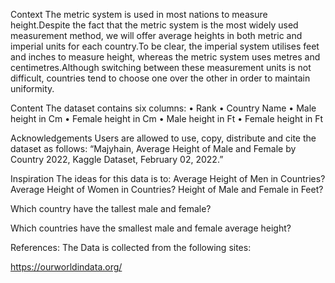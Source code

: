 Context
The metric system is used in most nations to measure height.Despite the fact that the metric system is the most widely used measurement method, we will offer average heights in both metric and imperial units for each country.To be clear, the imperial system utilises feet and inches to measure height, whereas the metric system uses metres and centimetres.Although switching between these measurement units is not difficult, countries tend to choose one over the other in order to maintain uniformity.

Content
The dataset contains six columns:
• Rank
• Country Name
• Male height in Cm
• Female height in Cm
• Male height in Ft
• Female height in Ft

Acknowledgements
Users are allowed to use, copy, distribute and cite the dataset as follows: “Majyhain, Average Height of Male and Female by Country 2022, Kaggle Dataset, February 02, 2022.”

Inspiration
The ideas for this data is to:
Average Height of Men in Countries?
Average Height of Women in Countries?
Height of Male and Female in Feet?

Which country have the tallest male and female?

Which countries have the smallest male and female average height?

References:
The Data is collected from the following sites:

https://ourworldindata.org/
